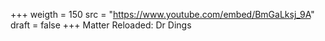 ﻿+++
weigth = 150
src = "https://www.youtube.com/embed/BmGaLksj_9A"
draft = false
+++
Matter Reloaded: Dr Dings
